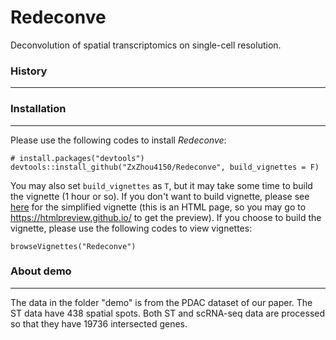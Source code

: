 # Redeconve
Deconvolution of spatial transcriptomics on single-cell resolution.

### History
---------------------



### Installation
---------------------
Please use the following codes to install *Redeconve*:
```{r}
# install.packages("devtools")
devtools::install_github("ZxZhou4150/Redeconve", build_vignettes = F)
```
You may also set `build_vignettes` as `T`, but it may take some time to build the vignette (1 hour or so). If you don't want to build vignette, please see [here](vignettes/Redeconve.html) for the simplified vignette (this is an HTML page, so you may go to https://htmlpreview.github.io/ to get the preview). If you choose to build the vignette, please use the following codes to view vignettes:

```{r}
browseVignettes("Redeconve")
```

### About demo
---------------------
The data in the folder "demo" is from the PDAC dataset of our paper. The ST data have 438 spatial spots. Both ST and scRNA-seq data are processed so that they have 19736 intersected genes.